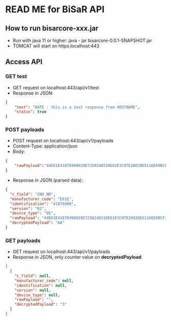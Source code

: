 # READ ME for BiSaR API
## How to run bisarcore-xxx.jar

* Run with java 11 or higher: java - jar bisarcore-0.0.1-SNAPSHOT.jar
* TOMCAT will start on https:localhost:443

## Access API

### GET test
* GET request on localhost:443/api/v1/test
* Response in JSON:
````JSON
{
    "text": "DATE : this is a test response from HOSTNAME",
    "status": true
}
````
### POST payloads
* POST request on localhost:443/api/v1/payloads
* Content-Type: application/json
* Body:
````JSON
{
	"rawPayload":"44E61E41876900020E7250246518E61E3C07E2002065116E69BCF32371A839C05B4ACADE80D517201968D7F92621FB2505E521A24925"
}
````
* Response in JSON (parsed data):
````JSON
{
  "c_field": "SND_NR",
  "manufacturer_code": "E61E",
  "identification": "41876900",
  "version": "02",
  "device_type": "0E",
  "rawPayload": "44E61E41876900020E7250246518E61E3C07E2002065116E69BCF32371A839C05B4ACADE80D517201968D7F92621FB2505E521A24925",
  "decryptedPayload": "AA"
}
````
### GET payloads
* GET request on localhost:443/api/v1/payloads
* Response in JSON, only counter value on **decryptedPayload**:
````JSON
[
  {
    "c_field": null,
    "manufacturer_code": null,
    "identification": null,
    "version": null,
    "device_type": null,
    "rawPayload": "",
    "decryptedPayload": "3"
  }
]
````
